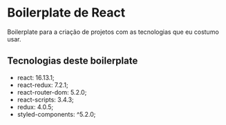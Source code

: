 # Boilerplate de React
Boilerplate para a criação de projetos com as tecnologias que eu costumo usar.

## Tecnologias deste boilerplate

* react: 16.13.1;
* react-redux: 7.2.1;
* react-router-dom: 5.2.0;
* react-scripts: 3.4.3;
* redux: 4.0.5;
* styled-components: ^5.2.0;